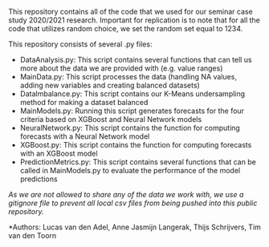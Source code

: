 This repository contains all of the code that we used for our seminar case study 2020/2021 research.
Important for replication is to note that for all the code that utilizes random choice, we set the random set equal to 1234.

This repository consists of several .py files:
* DataAnalysis.py: This script contains several functions that can tell us more about the data we are provided with (e.g. value ranges)
* MainData.py: This script processes the data (handling NA values, adding new variables and creating balanced datasets)
* DataImbalance.py: This script contains our K-Means undersampling method for making a dataset balanced 
* MainModels.py: Running this script generates forecasts for the four criteria based on XGBoost and Neural Network models
* NeuralNetwork.py: This script contains the function for computing forecasts with a Neural Network model
* XGBoost.py: This script contains the function for computing forecasts with an XGBoost model
* PredictionMetrics.py: This script contains several functions that can be called in MainModels.py to evaluate the performance of the model predictions 

*As we are not allowed to share any of the data we work with, we use a gitignore file to prevent all local csv files from being pushed into this public repository.* 

*Authors: Lucas van den Adel, Anne Jasmijn Langerak, Thijs Schrijvers, Tim van den Toorn


